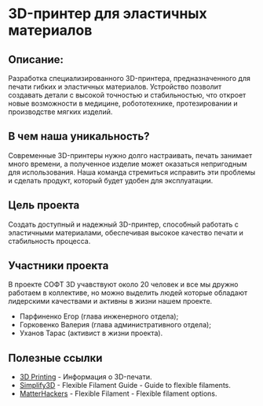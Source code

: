 # 3D-принтер для эластичных материалов

## Описание:  
Разработка специализированного 3D-принтера, предназначенного для печати гибких и эластичных материалов. Устройство позволит создавать детали с высокой точностью и стабильностью, что откроет новые возможности в медицине, робототехнике, протезировании и производстве мягких изделий.

## В чем наша уникальность?
Современные 3D-принтеры нужно долго настраивать, печать занимает много времени, а полученное изделие может оказаться непригодным для использования. Наша команда стремиться исправить эти проблемы и сделать продукт, который будет удобен для эксплуатации. 

## Цель проекта
Создать доступный и надежный 3D-принтер, способный работать с эластичными материалами, обеспечивая высокое качество печати и стабильность процесса.


## Участники проекта 

В проекте СОФТ 3D учавствуют около 20 человек и все мы дружно работаем в коллективе, но можно выделить людей которые обладают лидерскими качествами и активны в жизни нашем проекте. 

- Парфиненко Егор (глава инженерного отдела);
- Горковенко Валерия (глава административного отдела);
- Уханов Тарас (активист в жизни проекта). 

## Полезные ссылки

- [3D Printing](https://3dprinting.com) - Информация о 3D-печати.
- [Simplify3D](https://www.simplify3d.com/resources/materials-guide/flexible) - Flexible Filament Guide - Guide to flexible filaments.
- [MatterHackers](https://www.matterhackers.com/store/c/flexible-filament?srsltid=AfmBOoqhff9WTsYGVN-hmNuXmABnFaDI7Banx07zNW6zH8fd2j75GffY) - Flexible Filament - Flexible filament options.

